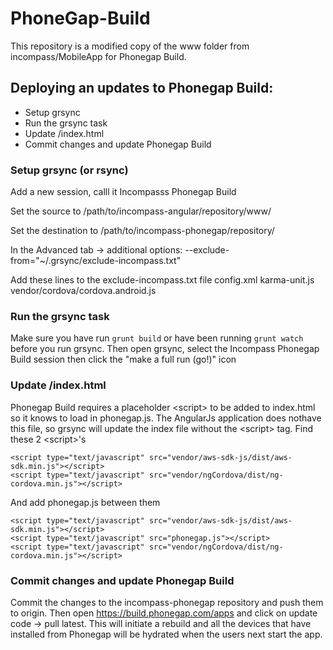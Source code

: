 PhoneGap-Build
==============

This repository is a modified copy of the www folder from incompass/MobileApp for Phonegap Build.

## Deploying an updates to Phonegap Build:
- Setup grsync
- Run the grsync task
- Update /index.html
- Commit changes and update Phonegap Build

### Setup grsync (or rsync)
Add a new session, calll it Incompasss Phonegap Build

Set the source to /path/to/incompass-angular/repository/www/

Set the destination to /path/to/incompass-phonegap/repository/

In the Advanced tab -> additional options:
--exclude-from="~/.grsync/exclude-incompass.txt"

Add these lines to the exclude-incompass.txt file
config.xml
karma-unit.js
vendor/cordova/cordova.android.js

### Run the grsync task
Make sure you have run ```grunt build``` or have been running ```grunt watch``` before you run grsync. Then open
grsync, select the Incompass Phonegap Build session then click the "make a full run (go!)" icon

### Update /index.html
Phonegap Build requires a placeholder &lt;script&gt; to be added to index.html so it knows to load in phonegap.js. The
AngularJs application does nothave this file, so grsync will update the index file without the &lt;script&gt; tag. Find
these 2 &lt;script&gt;'s

```
<script type="text/javascript" src="vendor/aws-sdk-js/dist/aws-sdk.min.js"></script>
<script type="text/javascript" src="vendor/ngCordova/dist/ng-cordova.min.js"></script>
```

And add phonegap.js between them

```
<script type="text/javascript" src="vendor/aws-sdk-js/dist/aws-sdk.min.js"></script>
<script type="text/javascript" src="phonegap.js"></script>
<script type="text/javascript" src="vendor/ngCordova/dist/ng-cordova.min.js"></script>
```

### Commit changes and update Phonegap Build
Commit the changes to the incompass-phonegap repository and push them to origin. Then open 
https://build.phonegap.com/apps and click on update code -> pull latest. This will initiate a rebuild and all 
the devices that have installed from Phonegap will be hydrated when the users next start the app.
